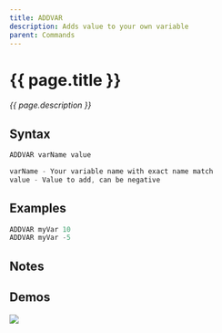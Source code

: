 ```yaml
---
title: ADDVAR
description: Adds value to your own variable
parent: Commands
---
```


# {{ page.title }}

_{{ page.description }}_

## Syntax

```java
ADDVAR varName value 

varName - Your variable name with exact name match
value - Value to add, can be negative
```

## Examples

```java
ADDVAR myVar 10
ADDVAR myVar -5
```

## Notes


## Demos

![](N/A)

